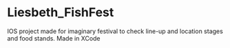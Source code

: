 # Liesbeth_FishFest

IOS project made for imaginary festival to check line-up and location stages and food stands. 
Made in XCode
